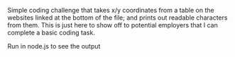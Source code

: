 Simple coding challenge that takes x/y coordinates from a table on the websites linked at the bottom of the file; and prints out readable characters from them.
This is just here to show off to potential employers that I can complete a basic coding task.

Run in node.js to see the output
